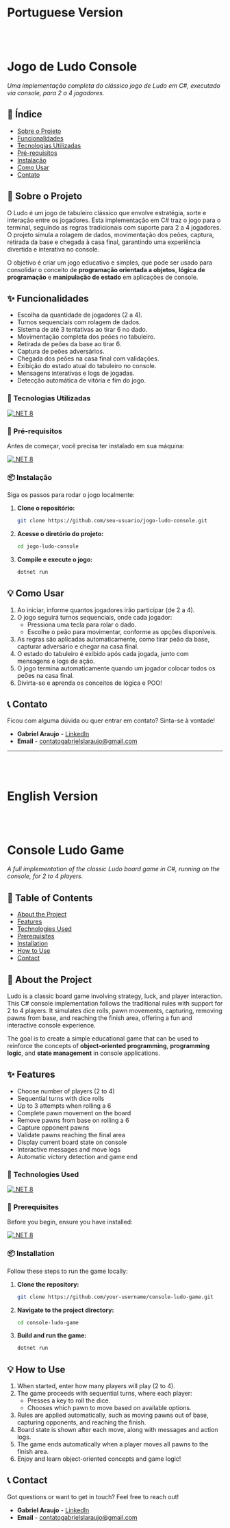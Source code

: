 # Portuguese Version

<br/>
<br/>

# Jogo de Ludo Console

*Uma implementação completa do clássico jogo de Ludo em C#, executado via console, para 2 a 4 jogadores.*

## 📑 Índice

- [Sobre o Projeto](#-sobre-o-projeto)
- [Funcionalidades](#-funcionalidades) 
- [Tecnologias Utilizadas](#-tecnologias-utilizadas)
- [Pré-requisitos](#-pré-requisitos)
- [Instalação](#-instalação)
- [Como Usar](#-como-usar)
- [Contato](#-contato)


## 📌 Sobre o Projeto

O Ludo é um jogo de tabuleiro clássico que envolve estratégia, sorte e interação entre os jogadores. Esta implementação em C# traz o jogo para o terminal, seguindo as regras tradicionais com suporte para 2 a 4 jogadores. O projeto simula a rolagem de dados, movimentação dos peões, captura, retirada da base e chegada à casa final, garantindo uma experiência divertida e interativa no console.

O objetivo é criar um jogo educativo e simples, que pode ser usado para consolidar o conceito de **programação orientada a objetos**, **lógica de programação** e **manipulação de estado** em aplicações de console.

## ✨ Funcionalidades

* Escolha da quantidade de jogadores (2 a 4).
* Turnos sequenciais com rolagem de dados.
* Sistema de até 3 tentativas ao tirar 6 no dado.
* Movimentação completa dos peões no tabuleiro.
* Retirada de peões da base ao tirar 6.
* Captura de peões adversários.
* Chegada dos peões na casa final com validações.
* Exibição do estado atual do tabuleiro no console.
* Mensagens interativas e logs de jogadas.
* Detecção automática de vitória e fim do jogo.

### 🚀 Tecnologias Utilizadas

[![.NET 8](https://img.shields.io/badge/.NET-512BD4?style=for-the-badge&logo=dotnet&logoColor=white)](https://dotnet.microsoft.com/)  

### 🔧 Pré-requisitos

Antes de começar, você precisa ter instalado em sua máquina:

[![.NET 8](https://img.shields.io/badge/.NET-512BD4?style=for-the-badge&logo=dotnet&logoColor=white)](https://dotnet.microsoft.com/) 

### 📦 Instalação

Siga os passos para rodar o jogo localmente:

1. **Clone o repositório:**
    ```sh
    git clone https://github.com/seu-usuario/jogo-ludo-console.git
    ```
2. **Acesse o diretório do projeto:**
    ```sh
    cd jogo-ludo-console
    ```
3. **Compile e execute o jogo:**
    ```sh
    dotnet run
    ```

## 💡 Como Usar

1. Ao iniciar, informe quantos jogadores irão participar (de 2 a 4).
2. O jogo seguirá turnos sequenciais, onde cada jogador:
   - Pressiona uma tecla para rolar o dado.
   - Escolhe o peão para movimentar, conforme as opções disponíveis.
3. As regras são aplicadas automaticamente, como tirar peão da base, capturar adversário e chegar na casa final.
4. O estado do tabuleiro é exibido após cada jogada, junto com mensagens e logs de ação.
5. O jogo termina automaticamente quando um jogador colocar todos os peões na casa final.
6. Divirta-se e aprenda os conceitos de lógica e POO!

## 📞 Contato

Ficou com alguma dúvida ou quer entrar em contato? Sinta-se à vontade!

* **Gabriel Araujo** - [LinkedIn](https://www.linkedin.com/in/gabrielslaraujo/)
* **Email** - contatogabrielslaraujo@gmail.com

---
<br/>
<br/>

# English Version

<br/>
<br/>

# Console Ludo Game

*A full implementation of the classic Ludo board game in C#, running on the console, for 2 to 4 players.*

## 📑 Table of Contents

- [About the Project](#-about-the-project)
- [Features](#-features) 
- [Technologies Used](#-technologies-used)
- [Prerequisites](#-prerequisites)
- [Installation](#-installation)
- [How to Use](#-how-to-use)
- [Contact](#-contact)

## 📌 About the Project

Ludo is a classic board game involving strategy, luck, and player interaction. This C# console implementation follows the traditional rules with support for 2 to 4 players. It simulates dice rolls, pawn movements, capturing, removing pawns from base, and reaching the finish area, offering a fun and interactive console experience.

The goal is to create a simple educational game that can be used to reinforce the concepts of **object-oriented programming**, **programming logic**, and **state management** in console applications.

## ✨ Features

* Choose number of players (2 to 4)
* Sequential turns with dice rolls
* Up to 3 attempts when rolling a 6
* Complete pawn movement on the board
* Remove pawns from base on rolling a 6
* Capture opponent pawns
* Validate pawns reaching the final area
* Display current board state on console
* Interactive messages and move logs
* Automatic victory detection and game end

### 🚀 Technologies Used

[![.NET 8](https://img.shields.io/badge/.NET-512BD4?style=for-the-badge&logo=dotnet&logoColor=white)](https://dotnet.microsoft.com/)  

### 🔧 Prerequisites

Before you begin, ensure you have installed:

[![.NET 8](https://img.shields.io/badge/.NET-512BD4?style=for-the-badge&logo=dotnet&logoColor=white)](https://dotnet.microsoft.com/) 

### 📦 Installation

Follow these steps to run the game locally:

1. **Clone the repository:**
    ```sh
    git clone https://github.com/your-username/console-ludo-game.git
    ```
2. **Navigate to the project directory:**
    ```sh
    cd console-ludo-game
    ```
3. **Build and run the game:**
    ```sh
    dotnet run
    ```

## 💡 How to Use

1. When started, enter how many players will play (2 to 4).
2. The game proceeds with sequential turns, where each player:
   - Presses a key to roll the dice.
   - Chooses which pawn to move based on available options.
3. Rules are applied automatically, such as moving pawns out of base, capturing opponents, and reaching the finish.
4. Board state is shown after each move, along with messages and action logs.
5. The game ends automatically when a player moves all pawns to the finish area.
6. Enjoy and learn object-oriented concepts and game logic!

## 📞 Contact

Got questions or want to get in touch? Feel free to reach out!

* **Gabriel Araujo** - [LinkedIn](https://www.linkedin.com/in/gabrielslaraujo/)
* **Email** - contatogabrielslaraujo@gmail.com
